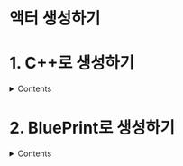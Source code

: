 액터 생성하기
===

# 1. C++로 생성하기

<details>
  <summary> Contents </summary>
  
- Actor 클래스를 생성한다.  
![image](https://user-images.githubusercontent.com/48194683/133021328-1f4bc666-0457-4a64-9dc8-1b8077c86d9c.png)  

- 클래스 이름은 Actor의 용도에 어울리는 이름으로 설정한다.
![image](https://user-images.githubusercontent.com/48194683/133021363-30b166f7-a002-488a-8fb5-2efa8694c694.png)  

  
### 경로 수정하기
- 경로에 추가하고 싶은 폴더 명을 작성하면 새로운 폴더가 생성되면서 그 안에 C++ 파일이 생성된다.

```
아래에선 /Test 추가로 Test 폴더를 생성하였다.  
```  
![image](https://user-images.githubusercontent.com/48194683/133022146-1d8181a3-d2e4-438d-acb5-3bf28aa842ba.png)
  
- Test폴더가 생성되었고, 그 안에 C++ 파일이 생성된 것을 볼 수 있다.  
![image](https://user-images.githubusercontent.com/48194683/133022005-b584f765-a843-45ac-ae89-49baea242fb1.png)  
![image](https://user-images.githubusercontent.com/48194683/133022095-a1e01c4f-57c1-4f0f-aa96-061df7b57a39.png)

</details>


# 2. BluePrint로 생성하기
<details>
  <summary> Contents </summary>
  
  - `C++` 파일을 우클릭 하면 `BluePrint`로 만들 수 있다  
  ![image](https://user-images.githubusercontent.com/48194683/133028616-0f94e6a2-3437-4c02-aa8e-dcde9e9a7b38.png)  
  
  - 직접 만든 `TestActor`에는` UCLASS()`에 키워드가 없어서 생성이 될 수 없지만,  
  부모 클래스인 `AActor`에 `UCLASS()` 키워드로 정의가 되어 있어 BluePrint로 생성이 가능하다.  

  `UCLASS()` 매크로에 키워드가 없는 것을 볼 수 있다.  
  ![image](https://user-images.githubusercontent.com/48194683/133028731-5214355d-bb08-4d7d-a621-1d3acbade5c7.png)
   
  부모 클래스인 `AActor`의 `UCLASS()` 매크로에 키워드로 정의되어 있음을 볼 수 있다.  
  ![image](https://user-images.githubusercontent.com/48194683/133028719-ce13455c-87af-4b67-9650-2e8346c139c7.png)

- Create Blueprint 버튼을 클릭하여 생성한다.
  - 이름에 `_BP`를 붙여 해당 클래스의 `BluePrint`인 것을 알 수 있게 하면 좋다.  
  
  ![image](https://user-images.githubusercontent.com/48194683/133029177-6e7a3438-658e-4c64-aca7-9474d5445675.png)

  
</details>
